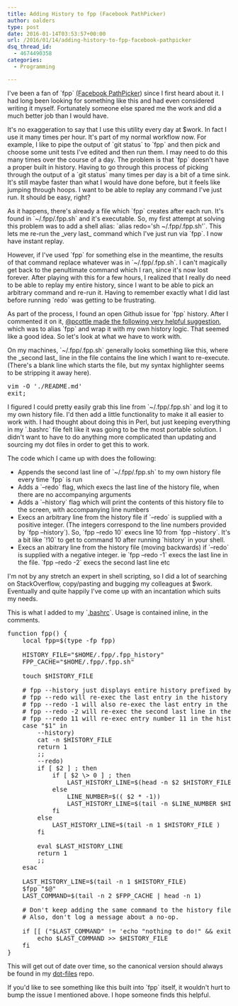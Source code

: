 ```yaml
---
title: Adding History to fpp (Facebook PathPicker)
author: oalders
type: post
date: 2016-01-14T03:53:57+00:00
url: /2016/01/14/adding-history-to-fpp-facebook-pathpicker
dsq_thread_id:
  - 4674490358
categories:
  - Programming

---
```

I've been a fan of \`fpp\` [(Facebook PathPicker](https://github.com/facebook/PathPicker)) since I first heard about it. I had long been looking for something like this and had even considered writing it myself. Fortunately someone else spared me the work and did a much better job than I would have.

It's no exaggeration to say that I use this utility every day at $work. In fact I use it many times per hour. It's part of my normal workflow now. For example, I like to pipe the output of \`git status\` to \`fpp\` and then pick and choose some unit tests I've edited and then run them. I may need to do this many times over the course of a day. The problem is that \`fpp\` doesn't have a proper built in history. Having to go through this process of picking through the output of a \`git status\` many times per day is a bit of a time sink. It's still maybe faster than what I would have done before, but it feels like jumping through hoops. I want to be able to replay any command I've just run. It should be easy, right?

As it happens, there's already a file which \`fpp\` creates after each run. It's found in \`~/.fpp/.fpp.sh\` and it's executable. So, my first attempt at solving this problem was to add a shell alias: \`alias redo='sh ~/.fpp/.fpp.sh'\`. This lets me re-run the \_very last\_ command which I've just run via \`fpp\`. I now have instant replay.

However, if I've used \`fpp\` for something else in the meantime, the results of that command replace whatever was in \`~/.fpp/.fpp.sh\`. I can't magically get back to the penultimate command which I ran, since it's now lost forever. After playing with this for a few hours, I realized that I really do need to be able to replay my entire history, since I want to be able to pick an arbitrary command and re-run it. Having to remember exactly what I did last before running \`redo\` was getting to be frustrating.

As part of the process, I found an open Github issue for \`fpp\` history. After I commented it on it, [@pcottle made the following very helpful suggestion](https://github.com/facebook/PathPicker/issues/171#issuecomment-160722643), which was to alias \`fpp\` and wrap it with my own history logic. That seemed like a good idea. So let's look at what we have to work with.

On my machines, \`~/.fpp/.fpp.sh\` generally looks something like this, where the \_second last\_ line in the file contains the line which I want to re-execute. (There's a blank line which starts the file, but my syntax highlighter seems to be stripping it away here).

<pre>vim -O './README.md'
exit;
</pre>

I figured I could pretty easily grab this line from \`~/.fpp/.fpp.sh\` and log it to my own history file. I'd then add a little functionality to make it all easier to work with. I had thought about doing this in Perl, but just keeping everything in my \`.bashrc\` file felt like it was going to be the most portable solution. I didn't want to have to do anything more complicated than updating and sourcing my dot files in order to get this to work.

The code which I came up with does the following:

  * Appends the second last line of \`~/.fpp/.fpp.sh\` to my own history file every time \`fpp\` is run
  * Adds a \`&#8211;redo\` flag, which execs the last line of the history file, when there are no accompanying arguments
  * Adds a \`&#8211;history\` flag which will print the contents of this history file to the screen, with accompanying line numbers
  * Execs an arbitrary line from the history file if \`&#8211;redo\` is supplied with a positive integer. (The integers correspond to the line numbers provided by \`fpp &#8211;history\`). So, \`fpp &#8211;redo 10\` execs line 10 from \`fpp &#8211;history\`. It's a bit like \`!10\` to get to command 10 after running \`history\` in your shell.
  * Execs an abitrary line from the history file (moving backwards) if \`&#8211;redo\` is supplied with a negative integer. ie \`fpp &#8211;redo -1\` execs the last line in the file. \`fpp &#8211;redo -2\` execs the second last line etc

I'm not by any stretch an expert in shell scripting, so I did a lot of searching on StackOverflow, copy/pasting and bugging my colleagues at $work. Eventually and quite happily I've come up with an incantation which suits my needs.

This is what I added to my \`[.bashrc](https://github.com/oalders/dot-files/blob/master/bashrc)\`. Usage is contained inline, in the comments.

<pre>function fpp() {
    local fpp=$(type -fp fpp)

    HISTORY_FILE="$HOME/.fpp/.fpp_history"
    FPP_CACHE="$HOME/.fpp/.fpp.sh"

    touch $HISTORY_FILE

    # fpp --history just displays entire history prefixed by line numbers
    # fpp --redo will re-exec the last entry in the history file
    # fpp --redo -1 will also re-exec the last entry in the history file
    # fpp --redo -2 will re-exec the second last line in the history file
    # fpp --redo 11 will re-exec entry number 11 in the history file
    case "$1" in
        --history)
        cat -n $HISTORY_FILE
        return 1
        ;;
        --redo)
        if [ $2 ] ; then
            if [ $2 \> 0 ] ; then
                LAST_HISTORY_LINE=$(head -n $2 $HISTORY_FILE |tail -n 1)
            else
                LINE_NUMBER=$(( $2 * -1))
                LAST_HISTORY_LINE=$(tail -n $LINE_NUMBER $HISTORY_FILE | head -n 1)
            fi
        else
            LAST_HISTORY_LINE=$(tail -n 1 $HISTORY_FILE )
        fi

        eval $LAST_HISTORY_LINE
        return 1
        ;;
    esac

    LAST_HISTORY_LINE=$(tail -n 1 $HISTORY_FILE)
    $fpp "$@"
    LAST_COMMAND=$(tail -n 2 $FPP_CACHE | head -n 1)

    # Don't keep adding the same command to the history file.
    # Also, don't log a message about a no-op.

    if [[ ("$LAST_COMMAND" != 'echo "nothing to do!" && exit 1') && ("$LAST_COMMAND" != "$LAST_HISTORY_LINE") ]] ; then
        echo $LAST_COMMAND >> $HISTORY_FILE
    fi
}
</pre>

This will get out of date over time, so the canonical version should always be found in my [dot-files](https://github.com/oalders/dot-files) repo.

If you'd like to see something like this built into \`fpp\` itself, it wouldn't hurt to bump the issue I mentioned above. I hope someone finds this helpful.
